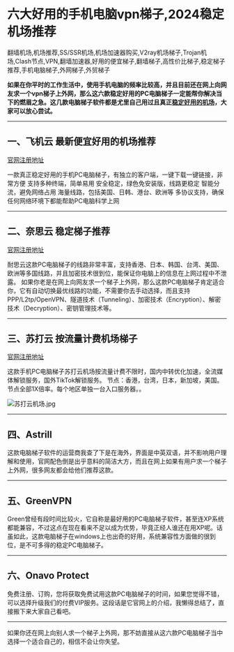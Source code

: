 # 六大好用的手机电脑vpn梯子,2024稳定机场推荐

翻墙机场,机场推荐,SS/SSR机场,机场加速器购买,V2ray机场梯子,Trojan机场,Clash节点,VPN,翻墙加速器,好用的便宜梯子,翻墙梯子,高性价比梯子,稳定梯子推荐,手机电脑梯子,外网梯子,外贸梯子

**如果在你平时的工作生活中，使用手机电脑的频率比较高，并且目前还在网上向网友求一个vpn梯子上外网，那么这六款稳定好用的PC电脑梯子一定能帮你解决当下的燃眉之急。这几款电脑梯子软件都是尤里自己用过且真正[稳定好用的机场](https://alipjj.github.io/SSR-V2Ray-Trojan/)，大家可以放心尝试。**

-----
## 一、飞机云 最新便宜好用的机场推荐
[官网注册地址](https://go.51tz.cc/fjcloud)

一款真正稳定好用的手机PC电脑梯子，有独立的客户端，一键下载一键链接，非常方便
支持多种终端，简单易用
安全稳定，绿色免安装版，线路更稳定
智能分流，避免网络占用
海量线路，包括美国、日韩、港台、欧洲等
多协议支持，确保任何网络环境下都能帮助PC电脑科学上网

-----
## 二、奈思云 稳定梯子推荐
[官网注册地址](https://go.51tz.cc/nicecloud)

耐思云这款PC电脑梯子的线路非常丰富，支持香港、日本、韩国、台湾、美国、欧洲等多国线路，并且加密技术很到位，能保证你电脑上的信息在上网过程中不泄露。
如果你老是在网上向网友求一个梯子上外网，那么这款PC电脑梯子肯定适合你，它有自动切换最优线路的功能，不需要你去手动选择，而且支持PPP/L2tp/OpenVPN、隧道技术（Tunneling）、加密技术（Encryption）、解密技术（Decryption）、密钥管理技术等。

-----

## 三、苏打云 按流量计费机场梯子
[官网注册地址](https://go.51tz.cc/sodacloud)

这款手机PC电脑梯子苏打云机场按流量计费不限时，国内中转优化加速，全流媒体解锁服务，国外TikTok解锁服务。
节点：香港，台湾，日本，新加坡，美国。节点全部1X倍率。每个地区单独一台入口服务器。。

![苏打云机场.jpg](https://s2.loli.net/2024/02/20/ywae2U3rYLPuOZR.jpg)

-----

## 四、Astrill
这款电脑梯子软件的运营商我查了下是在海外，界面是中英双语，并不影响用户理解和使用，官网配色倒是出乎意料的简洁大方，而且在网上如果有用户求一个梯子上外网，很多网友都会给他们推荐这款。

-----

## 五、GreenVPN
Green曾经有段时间比较火，它自称是最好用的PC电脑梯子软件，甚至连XP系统都能兼容，不过这点在现在看来不足以成为优势，毕竟正经人谁还在用XP呢。话虽如此，这款电脑梯子在windows上也出奇的好用，系统兼容性方面做的很到位，是不可多得的稳定PC电脑梯子。

-----

## 六、Onavo Protect
免费注册、订购，您将获取免费试用这款PC电脑梯子的时间，如果您觉得不错，可以选择升级我们的付费VIP服务。这段话是它官网上的介绍，我懒得总结了，直接搬下来大家自己看吧。

-----

如果你还在网上向别人求一个梯子上外网，那不妨直接从这六款PC电脑梯子当中选择一个适合自己的，相信不会让你失望。
